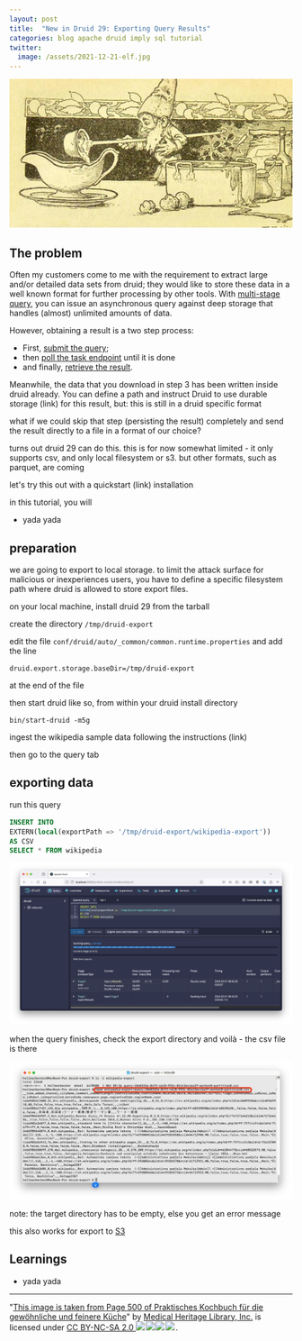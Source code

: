 ```yaml
---
layout: post
title:  "New in Druid 29: Exporting Query Results"
categories: blog apache druid imply sql tutorial
twitter:
  image: /assets/2021-12-21-elf.jpg
---
```


![Druid Cookbook](/assets/2021-12-21-elf.jpg)


## The problem

Often my customers come to me with the requirement to extract large and/or detailed data sets from druid; they would like to store these data in a well known format for further processing by other tools. With [multi-stage query](https://druid.apache.org/docs/latest/multi-stage-query/concepts#multi-stage-query-task-engine), you can issue an asynchronous query against deep storage that handles (almost) unlimited amounts of data.

However, obtaining a result is a two step process:
- First, [submit the query](https://druid.apache.org/docs/latest/api-reference/sql-api#submit-a-query-1);
- then [poll the task endpoint](https://druid.apache.org/docs/latest/api-reference/sql-api#get-query-status) until it is done
- and finally, [retrieve the result](https://druid.apache.org/docs/latest/api-reference/sql-api#get-query-results).

Meanwhile, the data that you download in step 3 has been written inside druid already. You can define a path and instruct Druid to use durable storage (link) for this result, but: this is still in a druid specific format

what if we could skip that step (persisting the result) completely and send the result directly to a file in a format of our choice?

turns out druid 29 can do this. this is for now somewhat limited - it only supports csv, and only local filesystem or s3. but other formats, such as parquet, are coming

let's try this out with a quickstart (link) installation

in this tutorial, you will
- yada yada

## preparation

we are going to export to local storage. to limit the attack surface for malicious or inexperiences users, you have to define a specific filesystem path where druid is allowed to store export files.

on your local machine, install druid 29 from the tarball

create the directory `/tmp/druid-export`

edit the file `conf/druid/auto/_common/common.runtime.properties` and add the line

```
druid.export.storage.baseDir=/tmp/druid-export
```

at the end of the file

then start druid like so, from within your druid install directory

```
bin/start-druid -m5g
```

ingest the wikipedia sample data following the instructions (link)

then go to the query tab

## exporting data

run this query

```sql
INSERT INTO 
EXTERN(local(exportPath => '/tmp/druid-export/wikipedia-export'))
AS CSV
SELECT * FROM wikipedia
```

![Screenshot of running query](/assets/2024-03-01-01.jpg)

when the query finishes, check the export directory and voilà - the csv file is there

![Preview of result file in a shell window](/assets/2024-03-01-02.jpg)

note: the target directory has to be empty, else you get an error message

this also works for export to [S3](https://druid.apache.org/docs/latest/multi-stage-query/reference/#s3)

## Learnings

- yada yada

---

"[This image is taken from Page 500 of Praktisches Kochbuch f&uuml;r die gew&ouml;hnliche und feinere K&uuml;che](https://www.flickr.com/photos/mhlimages/48051262646/)" by [Medical Heritage Library, Inc.](https://www.flickr.com/photos/mhlimages/) is licensed under <a target="_blank" rel="noopener noreferrer" href="https://creativecommons.org/licenses/by-nc-sa/2.0/">CC BY-NC-SA 2.0 <img src="https://mirrors.creativecommons.org/presskit/icons/cc.svg" style="height: 1em; margin-right: 0.125em; display: inline;"/><img src="https://mirrors.creativecommons.org/presskit/icons/by.svg" style="height: 1em; margin-right: 0.125em; display: inline;"/><img src="https://mirrors.creativecommons.org/presskit/icons/nc.svg" style="height: 1em; margin-right: 0.125em; display: inline;"/><img src="https://mirrors.creativecommons.org/presskit/icons/sa.svg" style="height: 1em; margin-right: 0.125em; display: inline;"/></a>.
